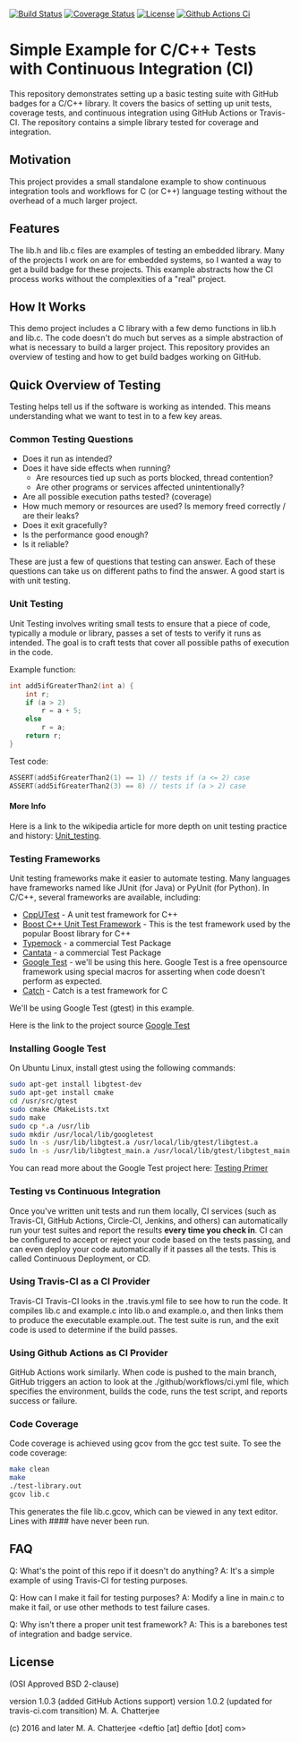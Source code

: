 [![Build Status](https://app.travis-ci.com/deftio/C-and-Cpp-Tests-with-CI-CD-Example.svg?token=Pc8RELtY2RwRuTT1tezA&branch=master)](https://app.travis-ci.com/deftio/C-and-Cpp-Tests-with-CI-CD-Example)
[![Coverage Status](https://coveralls.io/repos/github/deftio/travis-ci-cpp-example/badge.svg?branch=master)](https://coveralls.io/github/deftio/travis-ci-cpp-example?branch=master)
[![License](https://img.shields.io/badge/License-BSD%202--Clause-blue.svg)](https://opensource.org/licenses/BSD-2-Clause)
[![Github Actions Ci](https://github.com/deftio/C-and-Cpp-Tests-with-CI-CD-Example/actions/workflows/ci.yml/badge.svg)](https://github.com/deftio/C-and-Cpp-Tests-with-CI-CD-Example/actions/workflows/ci.yml/badge.svg)

# Simple Example for C/C++ Tests with Continuous Integration (CI)

This repository demonstrates setting up a basic testing suite with GitHub badges for a C/C++ library. It covers the basics of setting up unit tests, coverage tests, and continuous integration using GitHub Actions or Travis-CI. The repository contains a simple library tested for coverage and integration.

## Motivation

This project provides a small standalone example to show continuous integration tools and workflows for C (or C++) language testing without the overhead of a much larger project. 

## Features

The lib.h and lib.c files are examples of testing an embedded library. Many of the projects I work on are for embedded systems, so I wanted a way to get a build badge for these projects. This example abstracts how the CI process works without the complexities of a "real" project.

## How It Works

This demo project includes a C library with a few demo functions in lib.h and lib.c. The code doesn't do much but serves as a simple abstraction of what is necessary to build a larger project. This repository provides an overview of testing and how to get build badges working on GitHub.

## Quick Overview of Testing

Testing helps tell us if the software is working as intended.  This means understanding what we want to test in to a few key areas.

### Common Testing Questions

* Does it run as intended?
* Does it have side effects when running?
  * Are resources tied up such as ports blocked, thread contention?  
  * Are other programs or services affected unintentionally?
* Are all possible execution paths tested?  (coverage)
* How much memory or resources are used? Is memory freed correctly / are their leaks?
* Does it exit gracefully?
* Is the performance good enough?
* Is it reliable?

These are just a few of questions that testing can answer.  Each of these questions can take us on different paths to find the answer.  A good start is with unit testing.

### Unit Testing

Unit Testing involves writing small tests to ensure that a piece of code, typically a module or library, passes a set of tests to verify it runs as intended. The goal is to craft tests that cover all possible paths of execution in the code.

Example function:

```c
int add5ifGreaterThan2(int a) {
    int r;
    if (a > 2)
        r = a + 5;
    else
        r = a;
    return r;
}
```

Test code:

```c
ASSERT(add5ifGreaterThan2(1) == 1) // tests if (a <= 2) case
ASSERT(add5ifGreaterThan2(3) == 8) // tests if (a > 2) case
```

#### More Info

Here is a link to the wikipedia article for more depth on unit testing practice and history: [Unit_testing](https://en.wikipedia.org/wiki/Unit_testing).


### Testing Frameworks

Unit testing frameworks make it easier to automate testing. Many languages have frameworks named like JUnit (for Java) or PyUnit (for Python). In C/C++, several frameworks are available, including:

* [CppUTest](http://cpputest.github.io/) - A unit test framework for C++
* [Boost C++ Unit Test Framework](http://www.boost.org/doc/libs/1_35_0/libs/test/doc/components/utf/index.html) - This is the test framework used by the popular Boost library for C++
* [Typemock](https://www.typemock.com/) - a commercial Test Package
* [Cantata](http://www.qa-systems.com/tools/cantata) - a commercial Test Package
* [Google Test](https://github.com/google/googletest) - we'll be using this here.  Google Test is a free opensource framework using special macros for asserting when code doesn't perform as expected.
* [Catch](https://github.com/philsquared/Catch) - Catch is a test framework for C

We'll be using Google Test (gtest) in this example.

Here is the link to the project source
[Google Test](https://github.com/google/googletest)

### Installing Google Test

On Ubuntu Linux, install gtest using the following commands:

```bash
sudo apt-get install libgtest-dev
sudo apt-get install cmake
cd /usr/src/gtest
sudo cmake CMakeLists.txt
sudo make
sudo cp *.a /usr/lib
sudo mkdir /usr/local/lib/googletest
sudo ln -s /usr/lib/libgtest.a /usr/local/lib/gtest/libgtest.a
sudo ln -s /usr/lib/libgtest_main.a /usr/local/lib/gtest/libgtest_main.a
```

You can read more about the Google Test project here: [Testing Primer](https://github.com/google/googletest/blob/master/googletest/docs/Primer.md)  

### Testing vs Continuous Integration

Once you've written unit tests and run them locally, CI services (such as Travis-CI, GitHub Actions, Circle-CI, Jenkins, and others) can automatically run your test suites and report the results **every time you check in**. CI can be configured to accept or reject your code based on the tests passing, and can even deploy your code automatically if it passes all the tests.  This is called Continuous Deployment, or CD.

### Using Travis-CI as a CI Provider

Travis-CI
Travis-CI looks in the .travis.yml file to see how to run the code. It compiles lib.c and example.c into lib.o and example.o, and then links them to produce the executable example.out. The test suite is run, and the exit code is used to determine if the build passes.

### Using Github Actions as CI Provider

GitHub Actions work similarly. When code is pushed to the main branch, GitHub triggers an action to look at the ./github/workflows/ci.yml file, which specifies the environment, builds the code, runs the test script, and reports success or failure.

### Code Coverage

Code coverage is achieved using gcov from the gcc test suite. To see the code coverage:

```bash
make clean
make
./test-library.out
gcov lib.c
```

This generates the file lib.c.gcov, which can be viewed in any text editor. Lines with #### have never been run.

## FAQ

Q: What's the point of this repo if it doesn't do anything?
A: It's a simple example of using Travis-CI for testing purposes.

Q: How can I make it fail for testing purposes?
A: Modify a line in main.c to make it fail, or use other methods to test failure cases.

Q: Why isn't there a proper unit test framework?
A: This is a barebones test of integration and badge service.

## License

(OSI Approved BSD 2-clause)

version 1.0.3 (added GitHub Actions support)
version 1.0.2 (updated for travis-ci.com transition) M. A. Chatterjee

(c) 2016 and later M. A. Chatterjee <deftio [at] deftio [dot] com>

